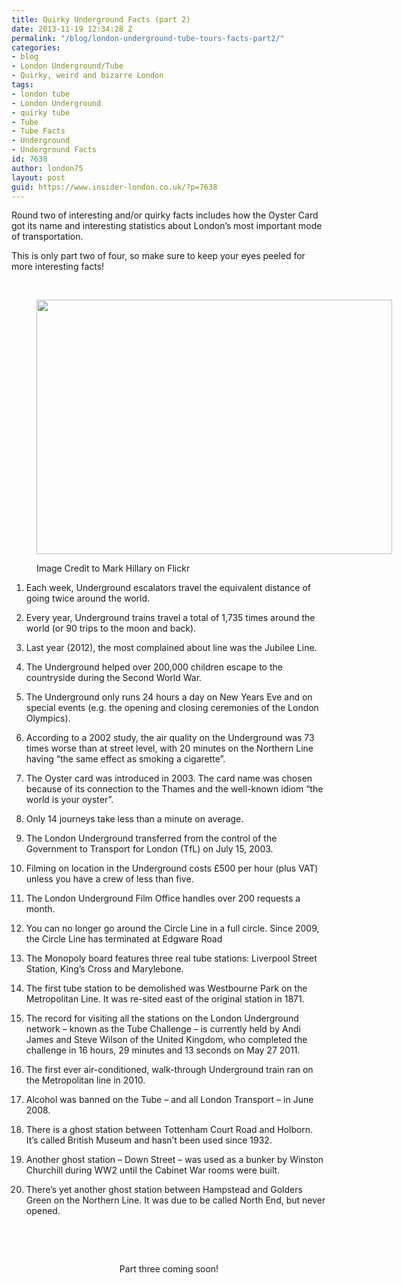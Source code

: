 ```yaml
---
title: Quirky Underground Facts (part 2)
date: 2013-11-19 12:34:28 Z
permalink: "/blog/london-underground-tube-tours-facts-part2/"
categories:
- blog
- London Underground/Tube
- Quirky, weird and bizarre London
tags:
- london tube
- London Underground
- quirky tube
- Tube
- Tube Facts
- Underground
- Underground Facts
id: 7638
author: london75
layout: post
guid: https://www.insider-london.co.uk/?p=7638
---
```


Round two of interesting and/or quirky facts includes how the Oyster Card got its name and interesting statistics about London’s most important mode of transportation.

This is only part two of four, so make sure to keep your eyes peeled for more interesting facts!

&nbsp;<figure id="attachment_12059" style="width: 569px" class="wp-caption aligncenter">

<img class="size-full wp-image-12059" title="tube" alt="" src="/wp-content/uploads/2013/11/tube.png" width="569" height="407" /><figcaption class="wp-caption-text">Image Credit to Mark Hillary on Flickr</figcaption></figure> 

1. Each week, Underground escalators travel the equivalent distance of going twice around the world.

2. Every year, Underground trains travel a total of 1,735 times around the world (or 90 trips to the moon and back).

3. Last year (2012), the most complained about line was the Jubilee Line.

4. The Underground helped over 200,000 children escape to the countryside during the Second World War.

5. The Underground only runs 24 hours a day on New Years Eve and on special events (e.g. the opening and closing ceremonies of the London Olympics).

6. According to a 2002 study, the air quality on the Underground was 73 times worse than at street level, with 20 minutes on the Northern Line having &#8220;the same effect as smoking a cigarette&#8221;.

7. The Oyster card was introduced in 2003. The card name was chosen because of its connection to the Thames and the well-known idiom “the world is your oyster”.

8. Only 14 journeys take less than a minute on average.

9. The London Underground transferred from the control of the Government to Transport for London (TfL) on July 15, 2003.

10. Filming on location in the Underground costs £500 per hour (plus VAT) unless you have a crew of less than five.

11. The London Underground Film Office handles over 200 requests a month.

12. You can no longer go around the Circle Line in a full circle. Since 2009, the Circle Line has terminated at Edgware Road

13. The Monopoly board features three real tube stations: Liverpool Street Station, King’s Cross and Marylebone.

14. The first tube station to be demolished was Westbourne Park on the Metropolitan Line. It was re-sited east of the original station in 1871.

15. The record for visiting all the stations on the London Underground network – known as the Tube Challenge – is currently held by Andi James and Steve Wilson of the United Kingdom, who completed the challenge in 16 hours, 29 minutes and 13 seconds on May 27 2011.

16. The first ever air-conditioned, walk-through Underground train ran on the Metropolitan line in 2010.

17. Alcohol was banned on the Tube – and all London Transport – in June 2008.

18. There is a ghost station between Tottenham Court Road and Holborn. It’s called British Museum and hasn’t been used since 1932.

19. Another ghost station – Down Street – was used as a bunker by Winston Churchill during WW2 until the Cabinet War rooms were built.

20. There’s yet another ghost station between Hampstead and Golders Green on the Northern Line. It was due to be called North End, but never opened.

&nbsp;

&nbsp;

<p style="text-align: center;">
  Part three coming soon!
</p>
